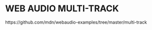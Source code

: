 <h1>WEB AUDIO MULTI-TRACK</h1>
<p>https://github.com/mdn/webaudio-examples/tree/master/multi-track</p>